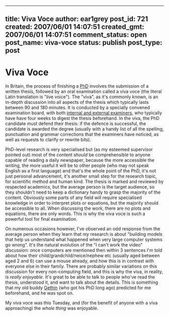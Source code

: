 
---
title: Viva Voce
author: ear1grey
post_id: 721
created: 2007/06/01 14:07:51
created_gmt: 2007/06/01 14:07:51
comment_status: open
post_name: viva-voce
status: publish
post_type: post
---

# Viva Voce

In Britain, the process of finishing a [PhD](http://en.wikipedia.org/wiki/Doctor_of_Philosophy) involves the submission of a written thesis, followed by an oral examination called a viva voce (the literal Latin translation is "live voice"). The "viva", as it's commonly known, is an in-depth discussion into all aspects of the thesis which typically lasts between 90 and 180 minutes. It is conducted by a specially convened examination board, with both [internal and external examiners](http://en.wikipedia.org/wiki/External_examiner), who typically have have four weeks to digest the thesis beforehand.  In the viva, the PhD candidate must defend their thesis: if the defence is successful, the candidate is awarded the degree (usually with a handy list of all the spelling, punctuation and grammar corrections that the examiners have noticed, as well as requests to clarify or rewrite bits).

PhD-level research is very specialised but (as my esteemed supervisor pointed out) most of the content _should_ be comprehensible to anyone capable of reading a daily newspaper, because the more accessible the writing, the more useful it will be to other people (who may not speak English as a first language) and that's the whole point of the PhD, it's not just personal advancement, it's another small step for the research topic, for scientific method and human kind.  The thesis is marked and reviewed by respected academics, but the average person is the target audience, so they shouldn't need to keep a dictionary handy to grasp the majority of the content.  Obviously some parts of any field will require specialised knowledge in order to interpret plots or equations, but the majority should be accessible to all.  When discussing the work, there are no plots and equations, there are only words.  This is why the viva voce is such a powerful tool for final examination.

On numerous occasions however, I've observed an odd response from the average person when they learn that my research is about "building models that help us understand what happened when very large computer systems go wrong".  It's the natural evolution of the "I can't work the video" discussion: once computers are mentioned then within 3 sentences I'm told about how their child/grandchild/neice/nephew etc (usually aged between aged 2 and 6) can use a mouse already, and how this is in contrast with everyone else in their family. There are probably similar variations on this discussion for every non-computing field, and this is why the viva, in reality, is _really enjoyable_. It's great to be able to talk to people who've read the thesis, understood it, and want to talk about the details. This is something that my old buddy [Gethin](http://www.cs.bham.ac.uk/~gxn/) (who got his PhD long ago) predicted for me beforehand, and he was spot on.

My viva voce was this Tuesday, and (for the benefit of anyone with a viva approaching) the _whole thing_ was enjoyable.
